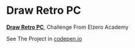 # Draw Retro PC

**[Draw Retro PC](https://elzero.org/frontend-draw-retro-pc)**, Challenge From Elzero Academy 


See The Project in [codepen.io](https://codepen.io/Hosamation/full/gOoQMNV)